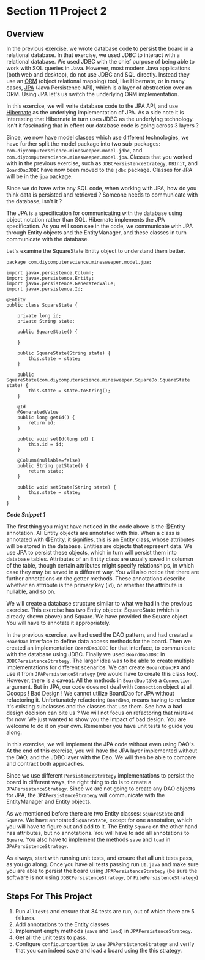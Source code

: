 <h1>Section 11 Project 2</h1>

<h2>Overview</h2>

In the previous exercise, we wrote database code to persist the board in a relational database. In that exercise, we used JDBC to interact with a relational database. We used JDBC with the chief purpose of being able to work with SQL queries in Java. However, most modern Java applications (both web and desktop), do not use JDBC and SQL directly. Instead they use an [ORM](http://en.wikipedia.org/wiki/Object-relational_mapping) (object relational mapping) tool, like Hibernate, or in many cases, [JPA](http://en.wikipedia.org/wiki/Java_Persistence_API) (Java Persistence API), which is a layer of abstraction over an ORM. Using JPA let's us switch the underlying ORM implementation.

In this exercise, we will write database code to the JPA API, and use [Hibernate](http://www.hibernate.org/) as the underlying implementation of JPA. As a side note it is interesting that Hibernate in turn uses JDBC as the underlying technology. Isn't it fascinating that in effect our database code is going across 3 layers ?

Since, we now have model classes which use different technologies, we have further split the model package into two sub-packages: ```com.diycomputerscience.minesweeper.model.jdbc```, and ```com.diycomputerscience.minesweeper.model.jpa```. Classes that you worked with in the previous exercise, such as ```JDBCPersistenceStrategy```, ```DBInit```, and ```BoardDaoJDBC``` have now been moved to the ```jdbc``` package. Classes for JPA will be in the ```jpa``` package.

Since we do have write any SQL code, when working with JPA, how do you think data is persisted and retrieved ? Someone needs to communicate with the database, isn't it ? 

The JPA is a specification for communicating with the database using object notation rather than SQL. Hibernate implements the JPA specification. As you will soon see in the code, we communicate with JPA through Entity objects and the EntityManager, and these classes in turn communicate with the database. 

Let's examine the SquareState Entity object to understand them better.

    package com.diycomputerscience.minesweeper.model.jpa;
    
    import javax.persistence.Column;
    import javax.persistence.Entity;
    import javax.persistence.GeneratedValue;
    import javax.persistence.Id;

    @Entity
    public class SquareState {
    
	    private long id;
	    private String state;
	
	    public SquareState() {
		
	    }
	
	    public SquareState(String state) {
		    this.state = state;
	    }
	
	    public SquareState(com.diycomputerscience.minesweeper.SquareDo.SquareState state) {
		    this.state = state.toString();
	    }

	    @Id
	    @GeneratedValue	
	    public long getId() {
		    return id;
	    }
	
	    public void setId(long id) {
		    this.id = id;
	    }
	
	    @Column(nullable=false)
	    public String getState() {
		    return state;
	    }
	
	    public void setState(String state) {
		    this.state = state;
	    }
    }

_**Code Snippet 1**_

The first thing you might have noticed in the code above is the @Entity annotation. All Entity objects are annotated with this. When a class is annotated with @Entity, it signifies, this is an Entity class, whose attributes will be stored in the database. Entities are objects that represent data. We use JPA to persist these objects, which in turn will persist them into database tables. Attributes of an Entity class are usually saved in columsn of the table, though certain attributes might specify relationships, in which case they may be saved in a different way. You will also notice that there are further annotations on the getter methods. These annotations describe whether an attribute is the primary key (id), or whether the attribute is nullable, and so on.

We will create a database structure similar to what we had in the previous exercise. This exercise has two Entity objects: SquareState (which is already shown above) and Square. We have provided the Square object. You will have to annotate it appropriately.

In the previous exercise, we had used the DAO pattern, and had created a ```BoardDao``` interface to define data access methods for the board. Then we created an implementation ```BoardDaoJDBC``` for that interface, to communicate with the database using JDBC. Finally we used ```BoardDaoJDBC``` in ```JDBCPersistenceStrategy```. The larger idea was to be able to create multiple implementations for different scenarios. We can create ```BooardDaoJPA``` and use it from ```JPAPersistenceStrategy``` (we would have to create this class too). However, there is a caveat. All the methods in ```BoardDao``` take a ```Connection``` argument. But in JPA, our code does not deal with ```Connection``` object at all. Oooops ! Bad Design ! We cannot utilize BoardDao for JPA without refactoring it. Unfortunately refactoring ```BoardDao```, means having to refactor it's existing subclasses and the classes that use them. See how a bad design decision can bite us ? We will not focus on refactoring that mistake for now. We just wanted to show you the impact of bad design. You are welcome to do it on your own. Remember you have unit tests to guide you along. 

In this exercise, we will implement the JPA code without even using DAO's. At the end of this exercise, you will have the JPA layer implemented without the DAO, and the JDBC layer with the Dao. We will then be able to compare and contract both approaches.

Since we use different ```PersistenceStrategy``` implementations to persist the board in different ways, the right thing to do is to create a ```JPAPersistenceStrategy```. Since we are not going to create any DAO objects for JPA, the ```JPAPersistenceStrategy``` will communicate with the EntityManager and Entity objects.

As we mentioned before there are two Entity classes: ```SquareState``` and ```Square```. We have annotated ```SquareState```, except for one annotation, which you will have to figure out and add to it. The Entity ```Square``` on the other hand has attributes, but no annotations. You will have to add all annotations to ```Square```. You also have to implement the methods ```save``` and ```load``` in ```JPAPersistenceStrategy```.

As always, start with running unit tests, and ensure that all unit tests pass, as you go along. Once you have all tests passing run ```UI.java``` and make sure you are able to persist the board using ```JPAPersistenceStrategy``` (be sure the software is not using ```JDBCPersistenceStrategy```, or ```FilePersistenceStrategy```)

<h2>Steps For This Project</h2>

 1. Run ```AllTests``` and ensure that 84 tests are run, out of which there are 5 failures.
 2. Add annotations to the Entity classes
 3. Implement empty methods (```save``` and ```load```) in ```JPAPersistenceStrategy```.
 4. Get all the unit tests to pass.
 5. Configure ```config.properties``` to use ```JPAPersistenceStrategy``` and verify that you can indeed save and load a board using the this strategy.

